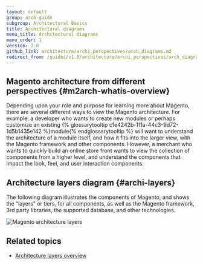 ```yaml
---
layout: default
group: arch-guide
subgroup: Architectural Basics
title: Architectural diagrams
menu_title: Architectural diagrams
menu_order: 1
version: 2.0
github_link: architecture/archi_perspectives/arch_diagrams.md
redirect_from: /guides/v1.0/architecture/archi_perspectives/arch_diagrams.html
---
```


## Magento architecture from different perspectives  {#m2arch-whatis-overview}

Depending upon your role and purpose for learning more about Magento, there are several different ways to view the Magento architecture. For example, a developer who wants to create new modules or perhaps customize an existing {% glossarytooltip c1e4242b-1f1a-44c3-9d72-1d5b1435e142 %}module{% endglossarytooltip %} will want to understand the architecture of a module itself, and how it fits into the larger view, with the Magento framework and other components. However, a merchant who wants to quickly build an online store front wants to view the collection of components from a higher level, and understand the components that impact the look, feel, and user interaction components.

## Architecture layers diagram {#archi-layers}

The following diagram illustrates the components of Magento, and shows the "layers" or tiers, for all components, as well as the Magento framework, 3rd party libraries, the supported database, and other technologies.

![Magento architecture layers]({{site.baseurl}}common/images/archi_diagrams_layers_alt4.jpg)

## Related topics

* <a href="{{page.baseurl}}architecture/archi_perspectives/ALayers_intro.html">Architecture layers overview</a>
